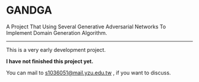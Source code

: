 # GANDGA
A Project That Using Several Generative Adversarial Networks To Implement Domain Generation Algorithm.

-----

This is a very early development project. 

**I have not finished this project yet.**

You can mail to s1036051@mail.yzu.edu.tw , if you want to discuss.
